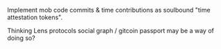 Implement mob code commits & time contributions as soulbound "time attestation tokens".

Thinking Lens protocols social graph / gitcoin passport may be a way of doing so?
